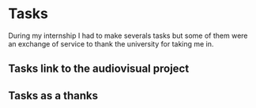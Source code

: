# Tasks
During my internship I had to make severals tasks but some of them were an exchange of service to thank the university for taking me in. 
## Tasks link to the audiovisual project
## Tasks as a thanks 
